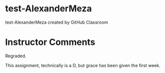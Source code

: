 # test-AlexanderMeza
test-AlexanderMeza created by GitHub Classroom

# Instructor Comments
Regraded.

This assignment, technically is a D, but grace has been given the first week. 
